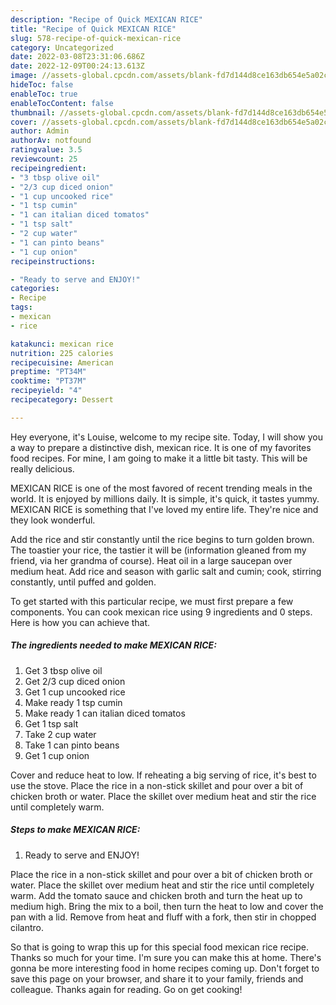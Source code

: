 ```yaml
---
description: "Recipe of Quick MEXICAN RICE"
title: "Recipe of Quick MEXICAN RICE"
slug: 578-recipe-of-quick-mexican-rice
category: Uncategorized
date: 2022-03-08T23:31:06.686Z
date: 2022-12-09T00:24:13.613Z
image: //assets-global.cpcdn.com/assets/blank-fd7d144d8ce163db654e5a02c40b08a2775adb7897d16e4062681dc7e1b2800f.png
hideToc: false
enableToc: true
enableTocContent: false
thumbnail: //assets-global.cpcdn.com/assets/blank-fd7d144d8ce163db654e5a02c40b08a2775adb7897d16e4062681dc7e1b2800f.png
cover: //assets-global.cpcdn.com/assets/blank-fd7d144d8ce163db654e5a02c40b08a2775adb7897d16e4062681dc7e1b2800f.png
author: Admin
authorAv: notfound
ratingvalue: 3.5
reviewcount: 25
recipeingredient:
- "3 tbsp olive oil"
- "2/3 cup diced onion"
- "1 cup uncooked rice"
- "1 tsp cumin"
- "1 can italian diced tomatos"
- "1 tsp salt"
- "2 cup water"
- "1 can pinto beans"
- "1 cup onion"
recipeinstructions:

- "Ready to serve and ENJOY!"
categories:
- Recipe
tags:
- mexican
- rice

katakunci: mexican rice 
nutrition: 225 calories
recipecuisine: American
preptime: "PT34M"
cooktime: "PT37M"
recipeyield: "4"
recipecategory: Dessert

---
```



Hey everyone, it's Louise, welcome to my recipe site. Today, I will show you a way to prepare a distinctive dish, mexican rice. It is one of my favorites food recipes. For mine, I am going to make it a little bit tasty. This will be really delicious.

MEXICAN RICE is one of the most favored of recent trending meals in the world. It is enjoyed by millions daily. It is simple, it's quick, it tastes yummy. MEXICAN RICE is something that I've loved my entire life. They're nice and they look wonderful.

Add the rice and stir constantly until the rice begins to turn golden brown. The toastier your rice, the tastier it will be (information gleaned from my friend, via her grandma of course). Heat oil in a large saucepan over medium heat. Add rice and season with garlic salt and cumin; cook, stirring constantly, until puffed and golden.


To get started with this particular recipe, we must first prepare a few components. You can cook mexican rice using 9 ingredients and 0 steps. Here is how you can achieve that.

<!--inarticleads1-->

##### The ingredients needed to make MEXICAN RICE:

1. Get 3 tbsp olive oil
1. Get 2/3 cup diced onion
1. Get 1 cup uncooked rice
1. Make ready 1 tsp cumin
1. Make ready 1 can italian diced tomatos
1. Get 1 tsp salt
1. Take 2 cup water
1. Take 1 can pinto beans
1. Get 1 cup onion


Cover and reduce heat to low. If reheating a big serving of rice, it&#39;s best to use the stove. Place the rice in a non-stick skillet and pour over a bit of chicken broth or water. Place the skillet over medium heat and stir the rice until completely warm. 

<!--inarticleads2-->

##### Steps to make MEXICAN RICE:


1. Ready to serve and ENJOY!

Place the rice in a non-stick skillet and pour over a bit of chicken broth or water. Place the skillet over medium heat and stir the rice until completely warm. Add the tomato sauce and chicken broth and turn the heat up to medium high. Bring the mix to a boil, then turn the heat to low and cover the pan with a lid. Remove from heat and fluff with a fork, then stir in chopped cilantro. 

So that is going to wrap this up for this special food mexican rice recipe. Thanks so much for your time. I'm sure you can make this at home. There's gonna be more interesting food in home recipes coming up. Don't forget to save this page on your browser, and share it to your family, friends and colleague. Thanks again for reading. Go on get cooking!
